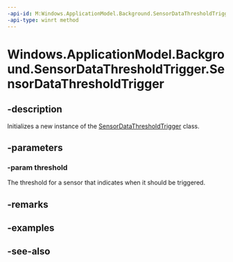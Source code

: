 ```yaml
---
-api-id: M:Windows.ApplicationModel.Background.SensorDataThresholdTrigger.#ctor(Windows.Devices.Sensors.ISensorDataThreshold)
-api-type: winrt method
---
```


<!-- Method syntax
public SensorDataThresholdTrigger(Windows.Devices.Sensors.ISensorDataThreshold threshold)
-->

# Windows.ApplicationModel.Background.SensorDataThresholdTrigger.SensorDataThresholdTrigger

## -description
Initializes a new instance of the [SensorDataThresholdTrigger](sensordatathresholdtrigger.md) class.

## -parameters
### -param threshold
The threshold for a sensor that indicates when it should be triggered.

## -remarks

## -examples

## -see-also
